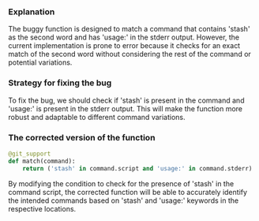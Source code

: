 ### Explanation
The buggy function is designed to match a command that contains 'stash' as the second word and has 'usage:' in the stderr output. However, the current implementation is prone to error because it checks for an exact match of the second word without considering the rest of the command or potential variations.

### Strategy for fixing the bug
To fix the bug, we should check if 'stash' is present in the command and 'usage:' is present in the stderr output. This will make the function more robust and adaptable to different command variations.

### The corrected version of the function
```python
@git_support
def match(command):
    return ('stash' in command.script and 'usage:' in command.stderr)
``` 

By modifying the condition to check for the presence of 'stash' in the command script, the corrected function will be able to accurately identify the intended commands based on 'stash' and 'usage:' keywords in the respective locations.